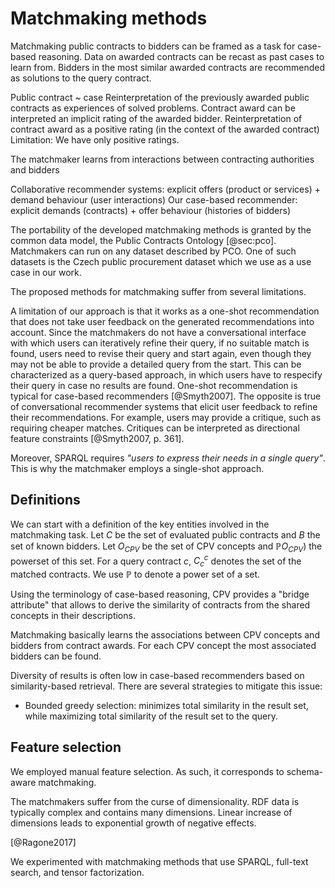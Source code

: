 # Matchmaking methods

<!--
TODO: It may make sense to move much content from the specific sections of this chapter here.
Many methods will be generic to more than one approach. For example, weighting or query expansion.
However, without the finished implementations of all the matchmaking methods, shuffling content around would be a premature optimization.
-->

<!-- FIXME: This seems to match the introductory section on case-based reasoning. -->

Matchmaking public contracts to bidders can be framed as a task for case-based reasoning.
Data on awarded contracts can be recast as past cases to learn from.
Bidders in the most similar awarded contracts are recommended as solutions to the query contract.

Public contract ~ case
Reinterpretation of the previously awarded public contracts as experiences of solved problems.
Contract award can be interpreted an implicit rating of the awarded bidder.
Reinterpretation of contract award as a positive rating (in the context of the awarded contract)
Limitation: We have only positive ratings.

The matchmaker learns from interactions between contracting authorities and bidders

Collaborative recommender systems: explicit offers (product or services) + demand behaviour (user interactions)
Our case-based recommender: explicit demands (contracts) + offer behaviour (histories of bidders)

<!--
From the perspective of a contracting authority, the task seems like matchmaking.
From the bidder's perspective, the task seems like recommendation.
-->

<!-- Portability -->

The portability of the developed matchmaking methods is granted by the common data model, the Public Contracts Ontology [@sec:pco].
Matchmakers can run on any dataset described by PCO.
One of such datasets is the Czech public procurement dataset which we use as a use case in our work.

<!-- Limitations -->

The proposed methods for matchmaking suffer from several limitations.

<!-- One-shot recommendation -->

A limitation of our approach is that it works as a one-shot recommendation that does not take user feedback on the generated recommendations into account.
Since the matchmakers do not have a conversational interface with which users can iteratively refine their query, if no suitable match is found, users need to revise their query and start again, even though they may not be able to provide a detailed query from the start.
This can be characterized as a query-based approach, in which users have to respecify their query in case no results are found.
One-shot recommendation is typical for case-based recommenders [@Smyth2007].
The opposite is true of conversational recommender systems that elicit user feedback to refine their recommendations.
For example, users may provide a critique, such as requiring cheaper matches.
Critiques can be interpreted as directional feature constraints [@Smyth2007, p. 361].

Moreover, SPARQL requires *"users to express their needs in a single query"*.
This is why the matchmaker employs a single-shot approach.

<!--
Is there a way to provide user feedback?
Browsing-based approaches: navigation of the item space, for example using critique-based navigation
- Critiquing can be used to reformulate matchmaking queries (e.g., assign different weights) or query the results (e.g., filter to meet the critique).
-->

## Definitions

<!--
TODO: Does C denote a set of identities or internally structured objects?
-->

We can start with a definition of the key entities involved in the matchmaking task.
Let $C$ be the set of evaluated public contracts and $B$ the set of known bidders.
Let $O_{CPV}$ be the set of CPV concepts and $\mathbb{P}{O_{CPV}})$ the powerset of this set.
For a query contract $c$, $C_{c}^{c}$ denotes the set of the matched contracts. <!-- _b -->
We use $\mathbb{P}$ to denote a power set of a set. 

<!--
Subscription to streams
- Notifications

Push-based recommendations ~ matchmaking subscriptions
- Proactive recommendation: *"A proactive recommender system pushes recommendations to the user when the current situation seems appropriate, without explicit user request."* (<http://pema2011.cs.ucl.ac.uk/papers/pema2011_vico.pdf>)
-->

<!--
SPARQL and full-text matchmakers are "lazy learners", since they do not build explicit models.
Since there is no model, performance might be worse.
We can consider database indices to be the "models".

Representation of cases for efficient retrieval ~ feature selection and construction
-->

<!--
Limitation: CBR approach favours larger and longer-established suppliers.
This is an opportunity to normalize by the bidder's age from ARES.
-->

Using the terminology of case-based reasoning, CPV provides a "bridge attribute" that allows to derive the similarity of contracts from the shared concepts in their descriptions.

Matchmaking basically learns the associations between CPV concepts and bidders from contract awards. <!-- Potentially NACE concepts too. -->
For each CPV concept the most associated bidders can be found.

Diversity of results is often low in case-based recommenders based on similarity-based retrieval.
There are several strategies to mitigate this issue:
- Bounded greedy selection: minimizes total similarity in the result set, while maximizing total similarity of the result set to the query.

<!--
Comparison of CBR systems with databases in [@Richter2013, p. 524].
SPARQL operates under the closed world assumption. CBR assumes open world.
-->

<!--
Use a more content-based approach (leveraging data from ARES) for cold-start users (i.e. those without an awarded contract)?
Alternative solutions:
* Users may subscribe to recommendations for other users. For example, they may be asked to list their competitors, who were awarded public contracts, and be subscribed to their recommendations.
* Ask users to rate a sample of public contracts either as relevant or irrelevant. The sample must be chosen in order to maximize the insight learnt from the rating, e.g., the sample should be generated dynamically to increase its overall diversity.
-->

## Feature selection

We employed manual feature selection.
As such, it corresponds to schema-aware matchmaking.

<!-- Feature selection as a way of mitigating the curse of dimensionality? -->

The matchmakers suffer from the curse of dimensionality.
RDF data is typically complex and contains many dimensions.
Linear increase of dimensions leads to exponential growth of negative effects.

[@Ragone2017]

<!--
Top-k recommendation: best matches are shown, but not their predicted ratings.
-->

<!-- ... segue ... -->

We experimented with matchmaking methods that use SPARQL, full-text search, and tensor factorization.
